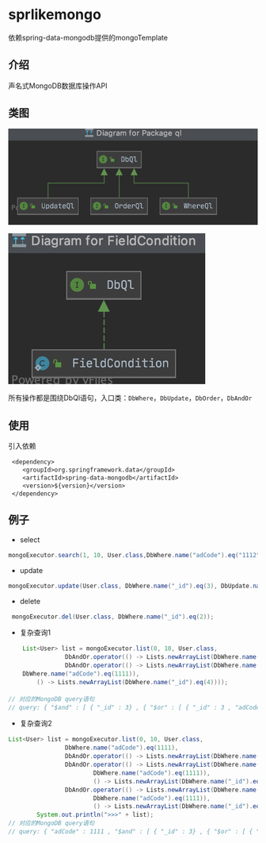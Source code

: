 sprlikemongo
==

依赖spring-data-mongodb提供的mongoTemplate

## 介绍
声名式MongoDB数据库操作API

## 类图
![](doc/img/ql.png)

![](doc/img/ql_condition.png)

所有操作都是围绕DbQl语句，入口类：`DbWhere`，`DbUpdate`，`DbOrder`，`DbAndOr`

## 使用

引入依赖
```
 <dependency>
    <groupId>org.springframework.data</groupId>
    <artifactId>spring-data-mongodb</artifactId>
    <version>${version}</version>
 </dependency>
```
## 例子
- select

```java
mongoExecutor.search(1, 10, User.class,DbWhere.name("adCode").eq("1112"), DbWhere.name("cityKey").eq("10010"))
```

- update
```java
mongoExecutor.update(User.class, DbWhere.name("_id").eq(3), DbUpdate.name("birthday").eq("2000-10-1"));
```
- delete
```java
 mongoExecutor.del(User.class, DbWhere.name("_id").eq(2));
```

- 复杂查询1
```java
	List<User> list = mongoExecutor.list(0, 10, User.class,
                DbAndOr.operator(() -> Lists.newArrayList(DbWhere.name("_id").eq(3))),
                DbAndOr.operator(() -> Lists.newArrayList(DbWhere.name("_id").eq(3),
    DbWhere.name("adCode").eq(1111)),
		() -> Lists.newArrayList(DbWhere.name("_id").eq(4))));

// 对应的MongoDB query语句
// query: { "$and" : [ { "_id" : 3} , { "$or" : [ { "_id" : 3 , "adCode": 1111} , { "_id" : 4}]}]}

```

- 复杂查询2

```java
List<User> list = mongoExecutor.list(0, 10, User.class,
                DbWhere.name("adCode").eq(1111),
                DbAndOr.operator(() -> Lists.newArrayList(DbWhere.name("_id").eq(3))),
                DbAndOr.operator(() -> Lists.newArrayList(DbWhere.name("_id").eq(3),
                        DbWhere.name("adCode").eq(1111)),
                        () -> Lists.newArrayList(DbWhere.name("_id").eq(4))),
                DbAndOr.operator(() -> Lists.newArrayList(DbWhere.name("_id").eq(3),
                        DbWhere.name("adCode").eq(1111)),
                        () -> Lists.newArrayList(DbWhere.name("_id").eq(4))));
        System.out.println(">>>" + list);
// 对应的MongoDB query语句
// query: { "adCode" : 1111 , "$and" : [ { "_id" : 3} , { "$or" : [ { "_id" : 3 , "adCode" : 1111} , { "_id" : 4}]} , { "$or" : [ { "_id" : 3 , "adCode" : 1111} , { "_id" : 4}]}]}
```